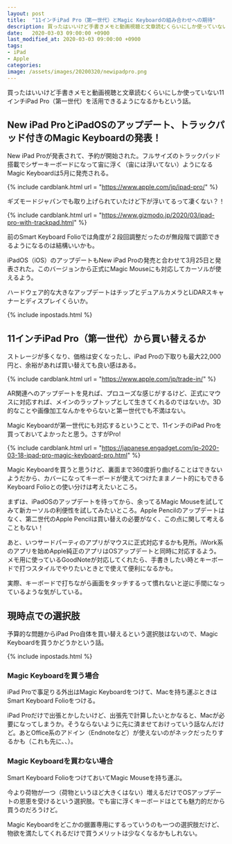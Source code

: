 ```yaml
---
layout: post
title:  "11インチiPad Pro（第一世代）とMagic Keyboardの組み合わせへの期待"
description: 買ったはいいけど手書きメモと動画視聴と文章読むくらいにしか使っていない11インチiPad Pro（第一世代）を活用できるようになるかもという話。
date:   2020-03-03 09:00:00 +0900
last_modified_at: 2020-03-03 09:00:00 +0900
tags:
- iPad
- Apple
categories:
image: /assets/images/20200320/newipadpro.png
---
```



買ったはいいけど手書きメモと動画視聴と文章読むくらいにしか使っていない11インチiPad Pro（第一世代）を活用できるようになるかもという話。

## New iPad ProとiPadOSのアップデート、トラックパッド付きのMagic Keyboardの発表！

New iPad Proが発表されて、予約が開始された。フルサイズのトラックパッド搭載でシザーキーボードになって宙に浮く（宙には浮いてない）ようになるMagic Keyboardは5月に発売される。

{% include cardblank.html url = "https://www.apple.com/jp/ipad-pro/" %}

ギズモードジャパンでも取り上げられていたけど下が浮いてるって凄くない？！

{% include cardblank.html url = "https://www.gizmodo.jp/2020/03/ipad-pro-with-trackpad.html" %}

前のSmart Keyboard Folioでは角度が２段回調整だったのが無段階で調節できるようになるのは結構いいかも。

iPadOS（iOS）のアップデートもNew iPad Proの発売と合わせて3月25日と発表された。このバージョンから正式にMagic Mouseにも対応してカーソルが使えるよう。

ハードウェア的な大きなアップデートはチップとデュアルカメラとLiDARスキャナーとディスプレイくらいか。

{% include inpostads.html %}

## 11インチiPad Pro（第一世代）から買い替えるか

ストレージが多くなり、価格は安くなったし、iPad Proの下取りも最大22,000円と、余裕があれば買い替えても良い感はある。

{% include cardblank.html url = "https://www.apple.com/jp/trade-in/" %}

AR関連へのアップデートを見れば、プロユーズな感じがするけど、正式にマウスに対応すれば、メインのラップトップとして生きてくれるのではないか。3D的なことや画像加工なんかをやらないと第一世代でも不満はない。

Magic Keyboardが第一世代にも対応するということで、11インチのiPad Proを買っておいてよかったと思う。さすがPro!

{% include cardblank.html url = "https://japanese.engadget.com/jp-2020-03-18-ipad-pro-magic-keyboard-pro.html" %}

Magic Keyboardを買うと思うけど、裏面まで360度折り曲げることはできないようだから、カバーになってキーボードが使えてつけたままノート的にもできるKeyboard Folioとの使い分けは考えたいところ。

まずは、iPadOSのアップデートを待ってから、余ってるMagic Mouseを試してみて新カーソルの利便性を試してみたいところ。Apple Pencilのアップデートはなく、第二世代のApple Pencilは買い替えの必要がなく、この点に関して考えることもない！

あと、いつサードパーティのアプリがマウスに正式対応するかも見所。iWork系のアプリを始めApple純正のアプリはOSアップデートと同時に対応するよう。メモ用に使っているGoodNoteが対応してくれたら、手書きしたい時とキーボードで打つスタイルでやりたいときとで使えて便利になるかも。

実際、キーボードで打ちながら画面をタッチするって慣れないと逆に手間になっているような気がしている。

## 現時点での選択肢

予算的な問題からiPad Pro自体を買い替えるという選択肢はないので、Magic Keyboardを買うかどうかという話。

{% include inpostads.html %}

### Magic Keyboardを買う場合
iPad Proで事足りる外出はMagic Keyboardをつけて、Macを持ち運ぶときはSmart Keyboard Folioをつける。

iPad Proだけで出張とかしたいけど、出張先で計算したいとかなると、Macが必要になってしまうか。そうならないように先に済ませておけっていう話なんだけど。あとOffice系のアドイン（Endnoteなど）が使えないのがネックだったりするかも（これも先に、、）。

### Magic Keyboardを買わない場合
Smart Keyboard FolioをつけておいてMagic Mouseを持ち運ぶ。

今より荷物が一つ（荷物というほど大きくはない）増えるだけでOSアップデートの恩恵を受けるという選択肢。でも宙に浮くキーボードはとても魅力的だから買うのだろうけど。

Magic Keyboardをどこかの据置専用にするっていうのも一つの選択肢だけど、物欲を満たしてくれるだけで買うメリットは少なくなるかもしれない。
